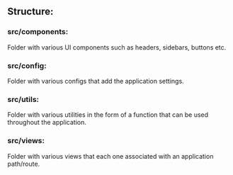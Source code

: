 

## Structure:

### src/components:

Folder with various UI components such as headers, sidebars, buttons etc.

### src/config:

Folder with various configs that add the application settings.

### src/utils:

Folder with various utilities in the form of a function that can be used throughout
the application.


### src/views:

Folder with various views that each one associated with an application path/route.
